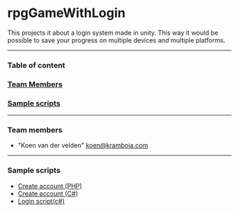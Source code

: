 # rpgGameWithLogin

This projects it about a login system made in unity. This way it would be possible to save your progress on multiple devices and multiple platforms.

---

### <a name="scripts"></a> Table of content

### [Team Members](#scripts)
### [Sample scripts](#team-members)

---

### <a name="team-members"></a> Team members
* "Koen van der velden" <koen@kramboja.com>

---

### <a name="scripts"></a> Sample scripts
* [Create account (PHP)](https://github.com/Kramboja/rpgGameWithLogin/blob/master/PHP/CreateAccount.php)
* [Create account (C#)](https://github.com/Kramboja/rpgGameWithLogin/blob/master/Assets/_Scripts/CreateAccount.cs)
* [Login script(c#)](https://github.com/Kramboja/rpgGameWithLogin/blob/master/Assets/_Scripts/LoginScript.cs)
